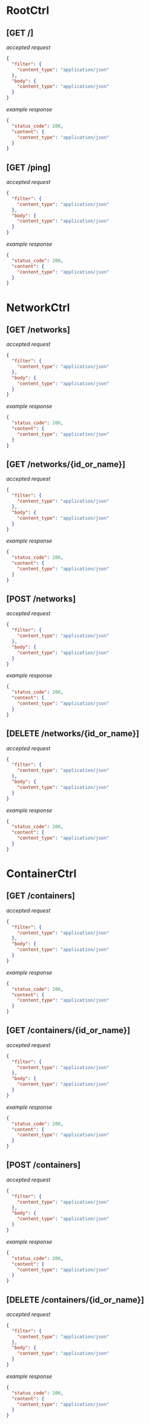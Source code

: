 # RootCtrl

## [GET /]
*accepted request*

```json
{
  "filter": {
    "content_type": "application/json"
  },
  "body": {
    "content_type": "application/json"
  }
}
```

*example response*

```json
{
  "status_code": 200,
  "content": {
    "content_type": "application/json"
  }
}
```

## [GET /ping]
*accepted request*

```json
{
  "filter": {
    "content_type": "application/json"
  },
  "body": {
    "content_type": "application/json"
  }
}
```

*example response*

```json
{
  "status_code": 200,
  "content": {
    "content_type": "application/json"
  }
}
```

# NetworkCtrl

## [GET /networks]
*accepted request*

```json
{
  "filter": {
    "content_type": "application/json"
  },
  "body": {
    "content_type": "application/json"
  }
}
```

*example response*

```json
{
  "status_code": 200,
  "content": {
    "content_type": "application/json"
  }
}
```

## [GET /networks/{id_or_name}]
*accepted request*

```json
{
  "filter": {
    "content_type": "application/json"
  },
  "body": {
    "content_type": "application/json"
  }
}
```

*example response*

```json
{
  "status_code": 200,
  "content": {
    "content_type": "application/json"
  }
}
```

## [POST /networks]
*accepted request*

```json
{
  "filter": {
    "content_type": "application/json"
  },
  "body": {
    "content_type": "application/json"
  }
}
```

*example response*

```json
{
  "status_code": 200,
  "content": {
    "content_type": "application/json"
  }
}
```

## [DELETE /networks/{id_or_name}]
*accepted request*

```json
{
  "filter": {
    "content_type": "application/json"
  },
  "body": {
    "content_type": "application/json"
  }
}
```

*example response*

```json
{
  "status_code": 200,
  "content": {
    "content_type": "application/json"
  }
}
```

# ContainerCtrl

## [GET /containers]
*accepted request*

```json
{
  "filter": {
    "content_type": "application/json"
  },
  "body": {
    "content_type": "application/json"
  }
}
```

*example response*

```json
{
  "status_code": 200,
  "content": {
    "content_type": "application/json"
  }
}
```

## [GET /containers/{id_or_name}]
*accepted request*

```json
{
  "filter": {
    "content_type": "application/json"
  },
  "body": {
    "content_type": "application/json"
  }
}
```

*example response*

```json
{
  "status_code": 200,
  "content": {
    "content_type": "application/json"
  }
}
```

## [POST /containers]
*accepted request*

```json
{
  "filter": {
    "content_type": "application/json"
  },
  "body": {
    "content_type": "application/json"
  }
}
```

*example response*

```json
{
  "status_code": 200,
  "content": {
    "content_type": "application/json"
  }
}
```

## [DELETE /containers/{id_or_name}]
*accepted request*

```json
{
  "filter": {
    "content_type": "application/json"
  },
  "body": {
    "content_type": "application/json"
  }
}
```

*example response*

```json
{
  "status_code": 200,
  "content": {
    "content_type": "application/json"
  }
}
```

